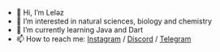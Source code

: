 - 👋 Hi, I’m Leləz
- 👀 I’m interested in natural sciences, biology and chemistry
- 🌱 I’m currently learning Java and Dart 
- 📫 How to reach me: [Instagram](https://instagram.com/_lele.dicola_) / [Discord](https://discord.gg/r2pPGa5jKr) / [Telegram](https://t.me/TheLelez)

<!---
Di-Cola42/Di-Cola42 is a ✨ special ✨ repository because its `README.md` (this file) appears on your GitHub profile.
You can click the Preview link to take a look at your changes.
--->
